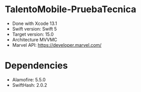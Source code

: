 # TalentoMobile-PruebaTecnica

- Done with Xcode 13.1
- Swift version: Swift 5
- Target version: 15.0
- Architecture MVVMC
- Marvel API: https://developer.marvel.com/

# Dependencies
- Alamofire: 5.5.0
- SwiftHash: 2.0.2
